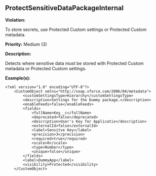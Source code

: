 ProtectSensitiveDataPackageInternal[](#protectsensitivedatapackageinternal)
------------------------------------------------------------------------------------------------------------------------------------------------------

**Violation:**

   To store secrets, use Protected Custom settings or Protected Custom metadata.


**Priority:** Medium (3)

**Description:**

   Detects where sensitive data must be stored with Protected Custom metadata or Protected Custom settings.

**Example(s):**

   

```
<?xml version="1.0" encoding="UTF-8"?>
    <CustomObject xmlns="http://soap.sforce.com/2006/04/metadata">
        <customSettingsType>Hierarchy</customSettingsType>
        <description>Settings for the Dummy package.</description>
        <enableFeeds>false</enableFeeds>
        <fields>
            <fullName>Key__c</fullName>
            <deprecated>false</deprecated>
            <description>User's Key for Applicatio</description>
            <externalId>false</externalId>
            <label>Sensitve Key</label>
            <precision>3</precision>
            <required>true</required>
            <scale>0</scale>
            <type>Number</type>
            <unique>false</unique>
        </fields>
        <label>DummyApp</label>
        <visibility>Protected</visibility>
    </CustomObject>
```



        

